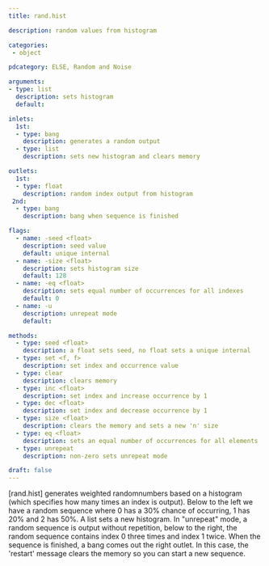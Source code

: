 ```yaml
---
title: rand.hist

description: random values from histogram

categories:
 - object

pdcategory: ELSE, Random and Noise

arguments:
- type: list
  description: sets histogram
  default: 

inlets:
  1st:
  - type: bang
    description: generates a random output
  - type: list
    description: sets new histogram and clears memory

outlets:
  1st:
  - type: float
    description: random index output from histogram
 2nd:
  - type: bang
    description: bang when sequence is finished

flags:
  - name: -seed <float> 
    description: seed value
    default: unique internal
  - name: -size <float>
    description: sets histogram size
    default: 128
  - name: -eq <float>
    description: sets equal number of occurrences for all indexes
    default: 0
  - name: -u
    description: unrepeat mode
    default:

methods:
  - type: seed <float>
    description: a float sets seed, no float sets a unique internal
  - type: set <f, f> 
    description: set index and occurrence value
  - type: clear
    description: clears memory
  - type: inc <float>
    description: set index and increase occurrence by 1
  - type: dec <float>
    description: set index and decrease occurrence by 1
  - type: size <float>
    description: clears the memory and sets a new 'n' size
  - type: eq <float>
    description: sets an equal number of occurrences for all elements
  - type: unrepeat
    description: non-zero sets unrepeat mode

draft: false
---
```


[rand.hist] generates weighted randomnumbers based on a histogram (which specifies how many times an index is output). Below to the left we have a random sequence where 0 has a 30% chance of occurring, 1 has 20% and 2 has 50%. A list sets a new histogram. In "unrepeat" mode, a random sequence is output without repetition, below to the right, the random sequence contains index 0 three times and index 1 twice. When the sequence is finished, a bang comes out the right outlet. In this case, the 'restart' message clears the memory so you can start a new sequence.
